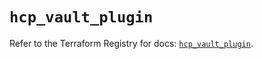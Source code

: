 # `hcp_vault_plugin`

Refer to the Terraform Registry for docs: [`hcp_vault_plugin`](https://registry.terraform.io/providers/hashicorp/hcp/0.93.0/docs/resources/vault_plugin).
